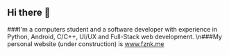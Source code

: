 ## Hi there 👋
###I'm a computers student and a software developer with experience in Python, Android, C/C++, UI/UX and Full-Stack web development.
\n###My personal website (under construction) is www.fznk.me

<!--
**mysmyst/mysmyst** is a ✨ _special_ ✨ repository because its `README.md` (this file) appears on your GitHub profile.

Here are some ideas to get you started:

- 🔭 I’m currently working on ...
- 🌱 I’m currently learning ...
- 👯 I’m looking to collaborate on ...
- 🤔 I’m looking for help with ...
- 💬 Ask me about ...
- 📫 How to reach me: ...
- 😄 Pronouns: ...
- ⚡ Fun fact: ...
-->
